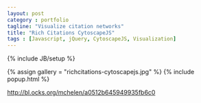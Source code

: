 ```yaml
---
layout: post
category : portfolio
tagline: "Visualize citation networks"
title: "Rich Citations CytoscapeJS"
tags : [Javascript, jQuery, CytoscapeJS, Visualization]
---
```

{% include JB/setup %}

{% assign gallery = "richcitations-cytoscapejs.jpg" %}
{% include popup.html %}

http://bl.ocks.org/mchelen/a0512b645949935fb6c0


<!--more-->




